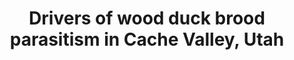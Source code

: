 ---
title: Drivers of wood duck brood parasitism in Cache Valley, Utah
year: In Prep
authors: Hafen, K., and D. N. Koons
journal: Wildfowl
volume: 
pages: 
doi: 
url: 
pdf: 
---